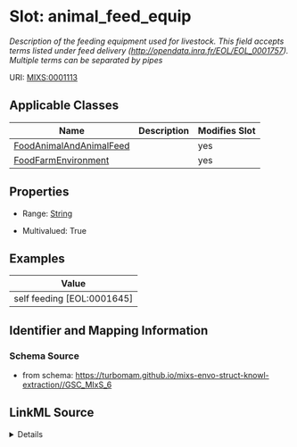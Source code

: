 # Slot: animal_feed_equip


_Description of the feeding equipment used for livestock. This field accepts terms listed under feed delivery (http://opendata.inra.fr/EOL/EOL_0001757). Multiple terms can be separated by pipes_



URI: [MIXS:0001113](https://w3id.org/mixs/0001113)



<!-- no inheritance hierarchy -->




## Applicable Classes

| Name | Description | Modifies Slot |
| --- | --- | --- |
[FoodAnimalAndAnimalFeed](FoodAnimalAndAnimalFeed.md) |  |  yes  |
[FoodFarmEnvironment](FoodFarmEnvironment.md) |  |  yes  |







## Properties

* Range: [String](String.md)

* Multivalued: True






## Examples

| Value |
| --- |
| self feeding [EOL:0001645]| straight feed trough [EOL:0001661] |

## Identifier and Mapping Information







### Schema Source


* from schema: https://turbomam.github.io/mixs-envo-struct-knowl-extraction//GSC_MIxS_6




## LinkML Source

<details>
```yaml
name: animal_feed_equip
description: Description of the feeding equipment used for livestock. This field accepts
  terms listed under feed delivery (http://opendata.inra.fr/EOL/EOL_0001757). Multiple
  terms can be separated by pipes
title: animal feeding equipment
notes:
- animal
- equipment
examples:
- value: self feeding [EOL:0001645]| straight feed trough [EOL:0001661]
from_schema: https://turbomam.github.io/mixs-envo-struct-knowl-extraction//GSC_MIxS_6
rank: 1000
slot_uri: MIXS:0001113
multivalued: true
alias: animal_feed_equip
domain_of:
- FoodAnimalAndAnimalFeed
- FoodFarmEnvironment
range: string
required: false
recommended: false

```
</details>